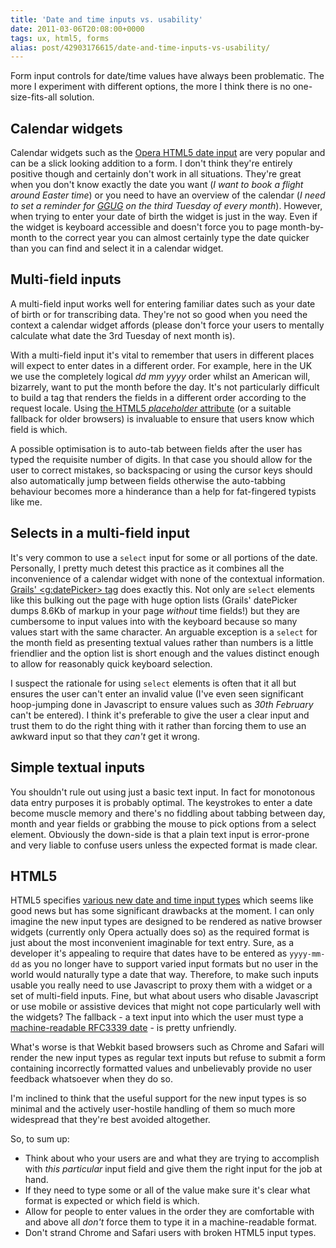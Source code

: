 ```yaml
---
title: 'Date and time inputs vs. usability'
date: 2011-03-06T20:08:00+0000
tags: ux, html5, forms
alias: post/42903176615/date-and-time-inputs-vs-usability/
---
```


Form input controls for date/time values have always been problematic. The more I experiment with different options, the more I think there is no one-size-fits-all solution.

<!-- more -->

## Calendar widgets

Calendar widgets such as the [Opera HTML5 date input][1] are very popular and can be a slick looking addition to a form. I don't think they're entirely positive though and certainly don't work in all situations. They're great when you don't know exactly the date you want (_I want to book a flight around Easter time_) or you need to have an overview of the calendar (_I need to set a reminder for [GGUG][2] on the third Tuesday of every month_). However, when trying to enter your date of birth the widget is just in the way. Even if the widget is keyboard accessible and doesn't force you to page month-by-month to the correct year you can almost certainly type the date quicker than you can find and select it in a calendar widget.

## Multi-field inputs

A multi-field input works well for entering familiar dates such as your date of birth or for transcribing data. They're not so good when you need the context a calendar widget affords (please don't force your users to mentally calculate what date the 3rd Tuesday of next month is).

With a multi-field input it's vital to remember that users in different places will expect to enter dates in a different order. For example, here in the UK we use the completely logical _dd mm yyyy_ order whilst an American will, bizarrely, want to put the month before the day. It's not particularly difficult to build a tag that renders the fields in a different order according to the request locale. Using [the HTML5 _placeholder_ attribute][3] (or a suitable fallback for older browsers) is invaluable to ensure that users know which field is which.

A possible optimisation is to auto-tab between fields after the user has typed the requisite number of digits. In that case you should allow for the user to correct mistakes, so backspacing or using the cursor keys should also automatically jump between fields otherwise the auto-tabbing behaviour becomes more a hinderance than a help for fat-fingered typists like me.

## Selects in a multi-field input

It's very common to use a `select` input for some or all portions of the date. Personally, I pretty much detest this practice as it combines all the inconvenience of a calendar widget with none of the contextual information. [Grails' &lt;g:datePicker&gt; tag][4] does exactly this. Not only are `select` elements like this bulking out the page with huge option lists (Grails' datePicker dumps 8.6Kb of markup in your page _without_ time fields!) but they are cumbersome to input values into with the keyboard because so many values start with the same character. An arguable exception is a `select` for the month field as presenting textual values rather than numbers is a little friendlier and the option list is short enough and the values distinct enough to allow for reasonably quick keyboard selection.

I suspect the rationale for using `select` elements is often that it all but ensures the user can't enter an invalid value (I've even seen significant hoop-jumping done in Javascript to ensure values such as _30th February_ can't be entered). I think it's preferable to give the user a clear input and trust them to do the right thing with it rather than forcing them to use an awkward input so that they _can't_ get it wrong.

## Simple textual inputs

You shouldn't rule out using just a basic text input. In fact for monotonous data entry purposes it is probably optimal. The keystrokes to enter a date become muscle memory and there's no fiddling about tabbing between day, month and year fields or grabbing the mouse to pick options from a select element. Obviously the down-side is that a plain text input is error-prone and very liable to confuse users unless the expected format is made clear.

## HTML5

HTML5 specifies [various new date and time input types][5] which seems like good news but has some significant drawbacks at the moment. I can only imagine the new input types are designed to be rendered as native browser widgets (currently only Opera actually does so) as the required format is just about the most inconvenient imaginable for text entry. Sure, as a developer it's appealing to require that dates have to be entered as `yyyy-mm-dd` as you no longer have to support varied input formats but no user in the world would naturally type a date that way. Therefore, to make such inputs usable you really need to use Javascript to proxy them with a widget or a set of multi-field inputs. Fine, but what about users who disable Javascript or use mobile or assistive devices that might not cope particularly well with the widgets? The fallback - a text input into which the user must type a [machine-readable RFC3339 date][6] - is pretty unfriendly.

What's worse is that Webkit based browsers such as Chrome and Safari will render the new input types as regular text inputs but refuse to submit a form containing incorrectly formatted values and unbelievably provide no user feedback whatsoever when they do so.

I'm inclined to think that the useful support for the new input types is so minimal and the actively user-hostile handling of them so much more widespread that they're best avoided altogether.

So, to sum up:

* Think about who your users are and what they are trying to accomplish with _this particular_ input field and give them the right input for the job at hand.
* If they need to type some or all of the value make sure it's clear what format is expected or which field is which.
* Allow for people to enter values in the order they are comfortable with and above all _don't_ force them to type it in a machine-readable format.
* Don't strand Chrome and Safari users with broken HTML5 input types.

[1]: http://jqueryui.com/demos/datepicker/ "&lt;input type=&quot;date&quot;&gt; and other date/time controls at Dev.Opera"
[2]: http://twitter.com/#!/LondonGGUG "London Groovy &amp; Grails User Group on Twitter"
[3]: http://diveintohtml5.org/forms.html#placeholder "Placeholder Text at Dive Into HTML5"
[4]: http://grails.org/doc/latest/ref/Tags/datePicker.html "datePicker tag in the Grails user guide"
[5]: http://diveintohtml5.org/forms.html#type-date "Date Pickers at Dive Into HTML5"
[6]: http://tools.ietf.org/html/rfc3339#section-5.8 "Examples of RFC3339 date values"

